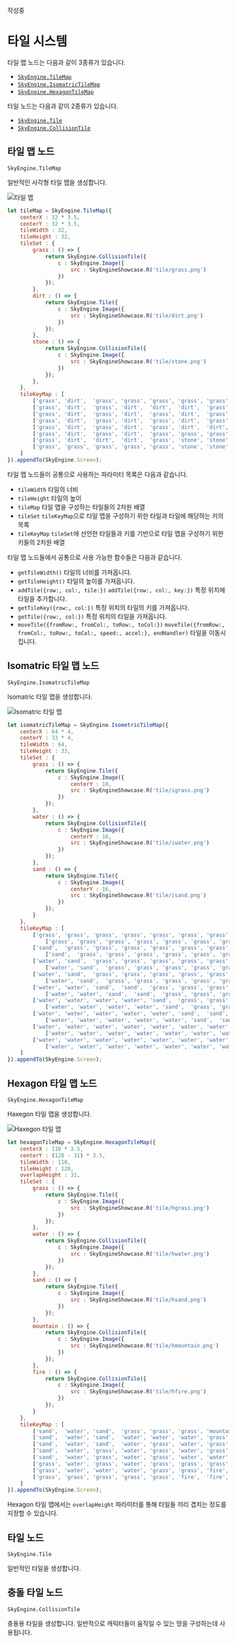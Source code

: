 작성중

# 타일 시스템

타일 맵 노드는 다음과 같이 3종류가 있습니다.
* [`SkyEngine.TileMap`](#타일-맵-노드)
* [`SkyEngine.IsomatricTileMap`](#isomatric-타일-맵-노드)
* [`SkyEngine.HexagonTileMap`](#hexagon-타일-맵-노드)

타일 노드는 다음과 같이 2종류가 있습니다.
* [`SkyEngine.Tile`](#타일-노드)
* [`SkyEngine.CollisionTile`](#충돌-타일-노드)

## 타일 맵 노드
`SkyEngine.TileMap`

일반적인 사각형 타일 맵을 생성합니다.

![타일 맵](https://raw.githubusercontent.com/Hanul/SkyEngine/master/DOC/Node/TileSystem/tilemap.png)

```javascript
let tileMap = SkyEngine.TileMap({
	centerX : 32 * 3.5,
	centerY : 32 * 3.5,
	tileWidth : 32,
	tileHeight : 32,
	tileSet : {
		grass : () => {
			return SkyEngine.CollisionTile({
				c : SkyEngine.Image({
					src : SkyEngineShowcase.R('tile/grass.png')
				})
			});
		},
		dirt : () => {
			return SkyEngine.Tile({
				c : SkyEngine.Image({
					src : SkyEngineShowcase.R('tile/dirt.png')
				})
			});
		},
		stone : () => {
			return SkyEngine.CollisionTile({
				c : SkyEngine.Image({
					src : SkyEngineShowcase.R('tile/stone.png')
				})
			});
		},
	},
	tileKeyMap : [
		['grass', 'dirt',  'grass', 'grass', 'grass', 'grass', 'grass', 'grass'],
		['grass', 'dirt',  'grass', 'dirt',  'dirt',  'dirt',  'grass', 'grass'],
		['grass', 'dirt',  'grass', 'dirt',  'grass', 'dirt',  'grass', 'grass'],
		['grass', 'dirt',  'grass', 'dirt',  'grass', 'dirt',  'grass', 'grass'],
		['grass', 'dirt',  'grass', 'dirt',  'grass', 'dirt',  'dirt',  'dirt' ],
		['grass', 'dirt',  'grass', 'dirt',  'grass', 'grass', 'grass', 'grass'],
		['grass', 'dirt',  'dirt',  'dirt',  'grass', 'stone', 'stone', 'stone'],
		['grass', 'grass', 'grass', 'grass', 'grass', 'stone', 'stone', 'stone']
	]
}).appendTo(SkyEngine.Screen);
```

타일 맵 노드들이 공통으로 사용하는 파라미터 목록은 다음과 같습니다.
- `tileWidth` 타일의 너비
- `tileHeight` 타일의 높이
- `tileMap` 타일 맵을 구성하는 타일들의 2차원 배열
- `tileSet` `tileKeyMap`으로 타일 맵을 구성하기 위한 타일과 타일에 해당하는 키의 목록
- `tileKeyMap` `tileSet`에 선언한 타일들과 키를 기반으로 타일 맵을 구성하기 위한 키들의 2차원 배열

타일 맵 노드들에서 공통으로 사용 가능한 함수들은 다음과 같습니다.
- `getTileWidth()` 타일의 너비를 가져옵니다.
- `getTileHeight()` 타일의 높이를 가져옵니다.
- `addTile({row:, col:, tile:})` `addTile({row:, col:, key:})` 특정 위치에 타일을 추가합니다.
- `getTileKey({row:, col:})` 특정 위치의 타일의 키를 가져옵니다.
- `getTile({row:, col:})` 특정 위치의 타일을 가져옵니다.
- `moveTile({fromRow:, fromCol:, toRow:, toCol:})` `moveTile({fromRow:, fromCol:, toRow:, toCol:, speed:, accel:}, endHandler)` 타일을 이동시킵니다.

## Isomatric 타일 맵 노드
`SkyEngine.IsomatricTileMap`

Isomatric 타일 맵을 생성합니다.

![Isomatric 타일 맵](https://raw.githubusercontent.com/Hanul/SkyEngine/master/DOC/Node/TileSystem/isomatrictilemap.png)

```javascript
let isomatricTileMap = SkyEngine.IsometricTileMap({
	centerX : 64 * 4,
	centerY : 33 * 4,
	tileWidth : 64,
	tileHeight : 33,
	tileSet : {
		grass : () => {
			return SkyEngine.Tile({
				c : SkyEngine.Image({
					centerY : 10,
					src : SkyEngineShowcase.R('tile/igrass.png')
				})
			});
		},
		water : () => {
			return SkyEngine.CollisionTile({
				c : SkyEngine.Image({
					centerY : 16,
					src : SkyEngineShowcase.R('tile/iwater.png')
				})
			});
		},
		sand : () => {
			return SkyEngine.Tile({
				c : SkyEngine.Image({
					centerY : 16,
					src : SkyEngineShowcase.R('tile/isand.png')
				})
			});
		}
	},
	tileKeyMap : [
		['grass', 'grass', 'grass', 'grass', 'grass', 'grass', 'grass', 'grass'],
			['grass', 'grass', 'grass', 'grass', 'grass', 'grass', 'grass', 'grass'],
		['sand',  'grass', 'grass', 'grass', 'grass', 'grass', 'grass', 'grass'],
			['sand',  'grass', 'grass', 'grass', 'grass', 'grass', 'grass', 'grass'],
		['water', 'sand',  'grass', 'grass', 'grass', 'grass', 'grass', 'grass'],
			['water', 'sand',  'grass', 'grass', 'grass', 'grass', 'grass', 'grass'],
		['water', 'sand',  'grass', 'grass', 'grass', 'grass', 'grass', 'grass'],
			['water', 'sand',  'grass', 'grass', 'grass', 'grass', 'grass', 'grass'],
		['water', 'water', 'sand',  'sand',  'grass', 'grass', 'grass', 'grass'],
			['water', 'water', 'sand',  'sand',  'grass', 'grass', 'grass', 'grass'],
		['water', 'water', 'water', 'water', 'sand',  'grass', 'grass', 'grass'],
			['water', 'water', 'water', 'water', 'sand',  'grass', 'grass', 'grass'],
		['water', 'water', 'water', 'water', 'water', 'sand',  'sand',  'grass'],
			['water', 'water', 'water', 'water', 'water', 'sand',  'sand',  'sand' ],
		['water', 'water', 'water', 'water', 'water', 'water', 'water', 'sand' ],
			['water', 'water', 'water', 'water', 'water', 'water', 'water', 'water'],
		['water', 'water', 'water', 'water', 'water', 'water', 'water', 'water'],
			['water', 'water', 'water', 'water', 'water', 'water', 'water', 'water']
	]
}).appendTo(SkyEngine.Screen);
```

## Hexagon 타일 맵 노드
`SkyEngine.HexagonTileMap`

Haxegon 타일 맵을 생성합니다.

![Haxegon 타일 맵](https://raw.githubusercontent.com/Hanul/SkyEngine/master/DOC/Node/TileSystem/hexagontilemap.png)

```javascript
let hexagonTileMap = SkyEngine.HexagonTileMap({
	centerX : 110 * 3.5,
	centerY : (128 - 31) * 3.5,
	tileWidth : 110,
	tileHeight : 128,
	overlapHeight : 31,
	tileSet : {
		grass : () => {
			return SkyEngine.Tile({
				c : SkyEngine.Image({
					src : SkyEngineShowcase.R('tile/hgrass.png')
				})
			});
		},
		water : () => {
			return SkyEngine.CollisionTile({
				c : SkyEngine.Image({
					src : SkyEngineShowcase.R('tile/hwater.png')
				})
			});
		},
		sand : () => {
			return SkyEngine.Tile({
				c : SkyEngine.Image({
					src : SkyEngineShowcase.R('tile/hsand.png')
				})
			});
		},
		mountain : () => {
			return SkyEngine.CollisionTile({
				c : SkyEngine.Image({
					src : SkyEngineShowcase.R('tile/hmountain.png')
				})
			});
		},
		fire : () => {
			return SkyEngine.CollisionTile({
				c : SkyEngine.Image({
					src : SkyEngineShowcase.R('tile/hfire.png')
				})
			});
		}
	},
	tileKeyMap : [
		['sand',  'water', 'sand',  'grass', 'grass', 'grass', 'mountain', 'mountain'],
		['sand',  'water', 'sand',  'water', 'water', 'water', 'grass',    'mountain'],
		['sand',  'water', 'sand',  'water', 'grass', 'water', 'grass',    'grass'   ],
		['sand',  'water', 'grass', 'water', 'grass', 'water', 'grass',    'grass'   ],
		['sand',  'water', 'grass', 'water', 'grass', 'water', 'water',    'water'   ],
		['grass', 'water', 'grass', 'water', 'grass', 'grass', 'grass',    'grass'   ],
		['grass', 'water', 'water', 'water', 'grass', 'grass', 'fire',     'fire'    ],
		['grass', 'grass', 'grass', 'grass', 'grass', 'fire',  'fire',     'fire'    ]
	]
}).appendTo(SkyEngine.Screen);
```

Hexagon 타일 맵에서는 `overlapHeight` 파라미터를 통해 타일들 끼리 겹치는 정도를 지정할 수 있습니다.

## 타일 노드
`SkyEngine.Tile`

일반적인 타일을 생성합니다.

## 충돌 타일 노드
`SkyEngine.CollisionTile`

충돌용 타일을 생성합니다. 일반적으로 캐릭터들이 움직일 수 있는 땅을 구성하는데 사용됩니다.

```javascript

```
